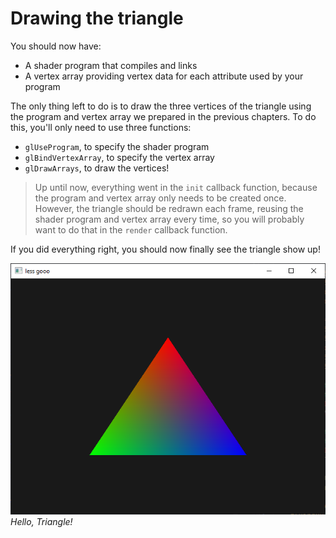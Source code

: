 # Drawing the triangle

You should now have:

- A shader program that compiles and links
- A vertex array providing vertex data for each attribute used by your program

The only thing left to do is to draw the three vertices of the triangle using
the program and vertex array we prepared in the previous chapters. To do this,
you'll only need to use three functions:

- `glUseProgram`, to specify the shader program
- `glBindVertexArray`, to specify the vertex array
- `glDrawArrays`, to draw the vertices!

> Up until now, everything went in the `init` callback function, because the
> program and vertex array only needs to be created once. However, the triangle
> should be redrawn each frame, reusing the shader program and vertex array
> every time, so you will probably want to do that in the `render` callback
> function.

If you did everything right, you should now finally see the triangle show up!

![Final result](./res/win_triangle.png) _Hello, Triangle!_
